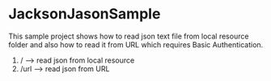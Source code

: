 # JacksonJasonSample

This sample project shows how to read json text file from local resource folder and also how to read it from URL which requires Basic Authentication.
1. / --> read json from local resource
2. /url --> read json from URL
